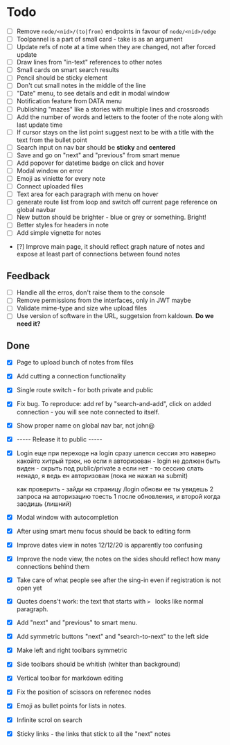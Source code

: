 # Todo

 - [ ] Remove `node/<nid>/(to|from)` endpoints in favour of `node/<nid>/edge`
 - [ ] Toolpannel is a part of small card - take is as an argument
 - [ ] Update refs of note at a time when they are changed, not after forced update
 - [ ] Draw lines from "in-text" references to other notes
 - [ ] Small cards on smart search results
 - [ ] Pencil should be sticky element
 - [ ] Don't cut small notes in the middle of the line
 - [ ] "Date" menu, to see details and edit in modal window
 - [ ] Notification feature from DATA menu
 - [ ] Publishing "mazes" like a stories with multiple lines and crossroads
 - [ ] Add the number of words and letters to the footer of the note along with last update time
 - [ ] If cursor stays on the list point suggest next to be with a title with the text from the bullet point
 - [ ] Search input on nav bar should be __sticky__ and __centered__
 - [ ] Save and go on "next" and "previous" from smart menue
 - [ ] Add popover for datetime badge on click and hover
 - [ ] Modal window on error
 - [ ] Emoji as viniette for every note
 - [ ] Connect uploaded files
 - [ ] Text area for each paragraph with menu on hover
 - [ ] generate route list from loop and switch off current page reference on global navbar
 - [ ] New button should be brighter - blue or grey or something. Bright!
 - [ ] Better styles for headers in note
 - [ ] Add simple vignette for notes

 - [?] Improve main page, it should reflect graph nature of notes and expose at least part of connections between found notes

## Feedback

  - [ ] Handle all the erros, don't raise them to the console
  - [ ] Remove permissions from the interfaces, only in JWT maybe
  - [ ] Validate mime-type and size whe upload files
  - [ ] Use version of software in the URL, suggetsion from kaldown. __Do we need it?__

## Done

 - [x] Page to upload bunch of notes from files
 - [x] Add cutting a connection functionality
 - [x] Single route switch - for both private and public
 - [x] Fix bug. To reproduce: add ref by "search-and-add", click on added connection - you will see note connected to itself.
 - [x] Show proper name on global nav bar, not john@
 - [x] ----- Release it to public -----
 - [x] Login
    еще при переходе на login сразу шлется сессия
    это наверно какойто хитрый трюк, но
    если я авторизован - login не должен быть виден - скрыть под public/private
    а если нет - то сессию слать ненадо, я ведь ен авторизован (пока не нажал на submit)

    как проверить - зайди на страницу /login
    обнови ее
    ты увидешь 2 запроса на авторизацию
    тоесть 1 после обновления, и второй когда заодишь (лишний)
 - [x] Modal window with autocompletion
 - [x] After using smart menu focus should be back to editing form
 - [x] Improve dates view in notes 12/12/20 is apparently too confusing
 - [x] Improve the node view, the notes on the sides should reflect how many connections behind them
 - [x] Take care of what people see after the sing-in even if registration is not open yet
 - [x] Quotes doens't work: the text that starts with `> ` looks like normal paragraph.
 - [x] Add "next" and "previous" to smart menu.
 - [x] Add symmetric buttons "next" and "search-to-next" to the left side
 - [x] Make left and right toolbars symmetric
 - [x] Side toolbars should be whitish (whiter than background)
 - [x] Vertical toolbar for markdown editing
 - [x] Fix the position of scissors on referenec nodes
 - [x] Emoji as bullet points for lists in notes.
 - [x] Infinite scrol on search
 - [x] Sticky links - the links that stick to all the "next" notes
